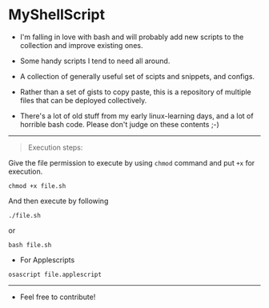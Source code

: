 # MyShellScript

* I'm falling in love with bash and will probably add new scripts to the collection and improve existing ones.

* Some handy scripts I tend to need all around.

* A collection of generally useful set of scipts and snippets, and configs.

* Rather than a set of gists to copy paste, this is a repository of multiple files that can be deployed collectively.

* There's a lot of old stuff from my early linux-learning days, and a lot of horrible bash code. Please don't judge on these contents ;-)
----
> Execution steps:

Give the file permission to execute by using `chmod` command and put `+x` for execution.
```
chmod +x file.sh
```
And then execute by following
```
./file.sh
```
or
```
bash file.sh
```
* For Applescripts
```
osascript file.applescript
```
----
* Feel free to contribute!

